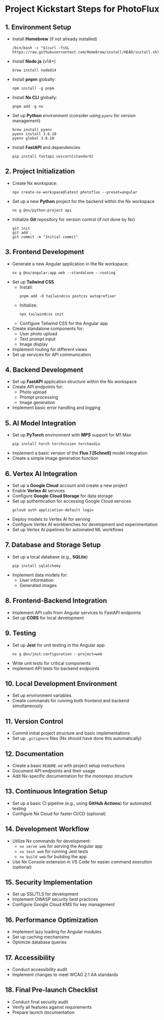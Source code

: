# Project Kickstart Steps for PhotoFlux

## 1. Environment Setup
- Install **Homebrew** (if not already installed)
  ```
  /bin/bash -c "$(curl -fsSL https://raw.githubusercontent.com/Homebrew/install/HEAD/install.sh)"
  ```
- Install **Node.js** (v14+)
  ```
  brew install node@14
  ```
- Install **pnpm** globally:
  ```
  npm install -g pnpm
  ```
- Install **Nx CLI** globally:
  ```
  pnpm add -g nx
  ```
- Set up **Python** environment (consider using `pyenv` for version management)
  ```
  brew install pyenv
  pyenv install 3.8.10
  pyenv global 3.8.10
  ```
- Install **FastAPI** and dependencies
  ```
  pip install fastapi uvicorn[standard]
  ```

## 2. Project Initialization
- Create Nx workspace:
  ```
  npx create-nx-workspace@latest photoflux --preset=angular
  ```
- Set up a new **Python** project for the backend within the Nx workspace
  ```
  nx g @nx/python:project api
  ```
- Initialize **Git** repository for version control (if not done by Nx)
  ```
  git init
  git add .
  git commit -m "Initial commit"
  ```

## 3. Frontend Development
- Generate a new Angular application in the Nx workspace:
  ```
  nx g @nx/angular:app web --standalone --routing
  ```
- Set up **Tailwind CSS**
  - Install:
    ```
    pnpm add -D tailwindcss postcss autoprefixer
    ```
  - Initialize:
    ```
    npx tailwindcss init
    ```
  - Configure Tailwind CSS for the Angular app
- Create standalone components for:
  - User photo upload
  - Text prompt input
  - Image display
- Implement routing for different views
- Set up services for API communication

## 4. Backend Development
- Set up **FastAPI** application structure within the Nx workspace
- Create API endpoints for:
  - Photo upload
  - Prompt processing
  - Image generation
- Implement basic error handling and logging

## 5. AI Model Integration
- Set up **PyTorch** environment with **MPS** support for M1 Max
  ```
  pip install torch torchvision torchaudio
  ```
- Implement a basic version of the **Flux.1 [Schnell]** model integration
- Create a simple image generation function

## 6. Vertex AI Integration
- Set up a **Google Cloud** account and create a new project
- Enable **Vertex AI** services
- Configure **Google Cloud Storage** for data storage
- Set up authentication for accessing Google Cloud services
  ```
  gcloud auth application-default login
  ```
- Deploy models to Vertex AI for serving
- Configure Vertex AI workbenches for development and experimentation
- Set up Vertex AI pipelines for automated ML workflows

## 7. Database and Storage Setup
- Set up a local database (e.g., **SQLite**)
  ```
  pip install sqlalchemy
  ```
- Implement data models for:
  - User information
  - Generated images

## 8. Frontend-Backend Integration
- Implement API calls from Angular services to FastAPI endpoints
- Set up **CORS** for local development

## 9. Testing
- Set up **Jest** for unit testing in the Angular app:
  ```
  nx g @nx/jest:configuration --project=web
  ```
- Write unit tests for critical components
- Implement API tests for backend endpoints

## 10. Local Development Environment
- Set up environment variables
- Create commands for running both frontend and backend simultaneously

## 11. Version Control
- Commit initial project structure and basic implementations
- Set up `.gitignore` files (Nx should have done this automatically)

## 12. Documentation
- Create a basic `README.md` with project setup instructions
- Document API endpoints and their usage
- Add Nx-specific documentation for the monorepo structure

## 13. Continuous Integration Setup
- Set up a basic CI pipeline (e.g., using **GitHub Actions**) for automated testing
- Configure Nx Cloud for faster CI/CD (optional)

## 14. Development Workflow
- Utilize Nx commands for development:
  - `nx serve web` for serving the Angular app
  - `nx test web` for running Jest tests
  - `nx build web` for building the app
- Use Nx Console extension in VS Code for easier command execution (optional)

## 15. Security Implementation
- Set up SSL/TLS for development
- Implement OWASP security best practices
- Configure Google Cloud KMS for key management

## 16. Performance Optimization
- Implement lazy loading for Angular modules
- Set up caching mechanisms
- Optimize database queries

## 17. Accessibility
- Conduct accessibility audit
- Implement changes to meet WCAG 2.1 AA standards

## 18. Final Pre-launch Checklist
- Conduct final security audit
- Verify all features against requirements
- Prepare launch documentation
